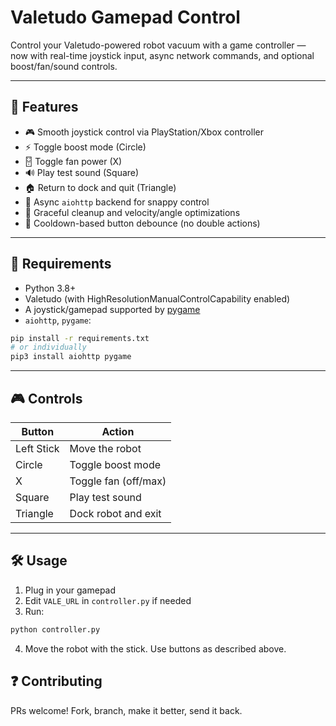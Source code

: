 # Valetudo Gamepad Control

Control your Valetudo-powered robot vacuum with a game controller — now with real-time joystick input, async network commands, and optional boost/fan/sound controls.

---

## 🚀 Features

* 🎮 Smooth joystick control via PlayStation/Xbox controller
* ⚡ Toggle boost mode (Circle)
* 🂀 Toggle fan power (X)
* 🔊 Play test sound (Square)
* 🏠 Return to dock and quit (Triangle)
* 🧠 Async `aiohttp` backend for snappy control
* 🢼 Graceful cleanup and velocity/angle optimizations
* 🚫 Cooldown-based button debounce (no double actions)

---

## 🧪 Requirements

* Python 3.8+
* Valetudo (with HighResolutionManualControlCapability enabled)
* A joystick/gamepad supported by [pygame](https://www.pygame.org/)
* `aiohttp`, `pygame`:

```bash
pip install -r requirements.txt
# or individually
pip3 install aiohttp pygame
```

---

## 🎮 Controls

| Button     | Action               |
| ---------- | -------------------- |
| Left Stick | Move the robot       |
| Circle     | Toggle boost mode    |
| X          | Toggle fan (off/max) |
| Square     | Play test sound      |
| Triangle   | Dock robot and exit  |

---

## 🛠️ Usage

1. Plug in your gamepad
2. Edit `VALE_URL` in `controller.py` if needed
3. Run:

```bash
python controller.py
```

4. Move the robot with the stick. Use buttons as described above.



## ❓ Contributing

PRs welcome! Fork, branch, make it better, send it back.
